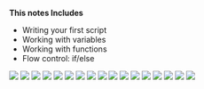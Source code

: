 **This notes Includes**
* Writing your first script
* Working with variables
* Working with functions
* Flow control: if/else

![](../Imgs/Note%208.png)
![](../Imgs/Note%208.2.png)
![](../Imgs/Note%208.3.png)
![](../Imgs/Note%208.4.png)
![](../Imgs/Note%208.5.png)
![](../Imgs/Note%208.6.png)
![](../Imgs/Note%208.7.png)
![](../Imgs/Note%208.9.png)
![](../Imgs/Note%208.10.png)
![](../Imgs/Note%208.11.png)
![](../Imgs/Note%208.12.png)
![](../Imgs/Note%208.13.png)
![](../Imgs/Note%208.14.png)
![](../Imgs/Note%208.15.png)
![](../Imgs/Note%208.16.png)
![](../Imgs/Note%208.17.png)
![](../Imgs/Note%208.18.png)